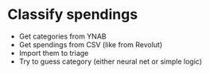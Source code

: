 # Classify spendings

- Get categories from YNAB
- Get spendings from CSV (like from Revolut)
- Import them to triage
- Try to guess category (either neural net or simple logic)
